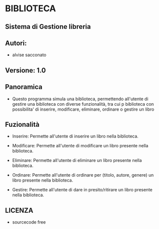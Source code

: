 # BIBLIOTECA
## Sistema di Gestione libreria

## Autori:
- alvise sacconato

## Versione: 1.0

## Panoramica
- Questo programma simula una biblioteca, permettendo all'utente di gestire una biblioteca con diverse funzionalità, tra cui p biblioteca con possibilita' di inserire, modificare, eliminare, ordinare o gestire un libro

## Fuzionalità
- Inserire: Permette all'utente di inserire un libro nella biblioteca.

- Modificare: Permette all'utente di modificare un libro presente nella biblioteca.

- Eliminare: Permette all'utente di eliminare un libro presente nella biblioteca.

- Ordinare: Permette all'utente di ordinare per (titolo, autore, genere) un libro presente nella biblioteca.

- Gestire: Permette all'utente di dare in presito/ritirare un libro presente nella biblioteca.

## LICENZA
- sourcecode free
